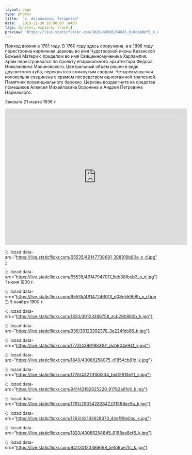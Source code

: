 ```yaml
---
layout: page
type: photos
title:  "с. Астраханка, Татарстан"
date:   2019-11-30 10:00:00 -0400
tags: [photos, explore, travel]
preview: 'https://live.staticflickr.com/1820/43086254845_8168ae8ef5_k_d.jpg'
---
```


Приход возник в 1761 году. В 1760 году здесь сооружена, а в 1898 году перестроена кирпичная церковь во имя Чудотворной иконы Казанской Божьей Матери с приделом во имя Священномученика Харлампия. Храм перестраивался по проекту епархиального архитектора Федора Николаевича Малиновского. Центральный объём решен в виде двусветного куба, перекрытого сомкнутым сводом. Четырехъярусная колокольня соединена с храмом посредством одноэтажной трапезной. Памятник провинциального барокко. Церковь воздвигнута на средства помещиков Алексея Михайловича Воронина и Андрея Петровича Нармацкого.

Закрыта 21 марта 1936 г.

<iframe src="https://www.google.com/maps/embed?pb=!1m14!1m12!1m3!1d7589.77971037981!2d49.26064504842999!3d55.47947028087606!2m3!1f0!2f0!3f0!3m2!1i1024!2i768!4f13.1!5e1!3m2!1sen!2sca!4v1575141072237!5m2!1sen!2sca" width="600" height="450" frameborder="0" style="border:0" allowfullscreen="" class="post-map"></iframe>

![](){: .lozad data-src="https://live.staticflickr.com/65535/49147738681_398919b80e_o_d.jpg"}

![](){: .lozad data-src="https://live.staticflickr.com/65535/49147947017_5db38fbeb3_o_d.jpg"}
1 июня 1900 г.

![](){: .lozad data-src="https://live.staticflickr.com/65535/49147246013_d08e559b8b_o_d.jpg"}
5 ноября 1900 г.

![](){: .lozad data-src="https://live.staticflickr.com/1820/30123389758_acb280880b_k.jpg"}

![](){: .lozad data-src="https://live.staticflickr.com/939/30123392378_3e224fdb86_k.jpg"}

![](){: .lozad data-src="https://live.staticflickr.com/1773/43991983161_6cb804e94f_k.jpg"}

![](){: .lozad data-src="https://live.staticflickr.com/1840/43086258075_d1854cb81d_k.jpg"}

![](){: .lozad data-src="https://live.staticflickr.com/1776/43273158334_bb02813e21_k.jpg"}

![](){: .lozad data-src="https://live.staticflickr.com/941/42182625220_91782a9fc8_k.jpg"}

![](){: .lozad data-src="https://live.staticflickr.com/1795/29054282847_011584ec5a_k.jpg"}

![](){: .lozad data-src="https://live.staticflickr.com/1793/42182628370_44ef90e0ac_k.jpg"}

![](){: .lozad data-src="https://live.staticflickr.com/1820/43086254845_8168ae8ef5_k.jpg"}

![](){: .lozad data-src="https://live.staticflickr.com/941/30123386698_5efd9be7fc_k.jpg"}
